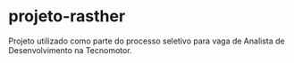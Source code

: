 # projeto-rasther
Projeto utilizado como parte do processo seletivo para vaga de Analista de Desenvolvimento na Tecnomotor.
